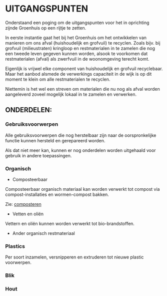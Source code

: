 # UITGANGSPUNTEN

Onderstaand een poging om de uitgangspunten voor het in oprichting zijnde Groenhuis op een rijtje te zetten.

In eerste instantie gaat het bij het Groenhuis om het ontwikkelen van manieren om ons afval (huishoudelijk en grofvuil) te recyclen. Zoals bijv. bij grofvuil (milieustraten) kringloop en restmaterialen in te zamelen die nog een tweede leven gegeven kunnen worden, alsook te voorkomen dat restmaterialen (afval) als zwerfvuil in de woonomgeving terecht komt.

Eigenlijk is vrijwel elke component van huishoudelijk en grofvuil recyclebaar. Maar het aanbod alsmede de verwerkings capaciteit in de wijk is op dit moment te klein om alle restmaterialen te recyclen.

Niettemin is het wel een streven om materialen die nu nog als afval worden aangeleverd zoveel mogelijk lokaal in te zamelen en verwerken.

## ONDERDELEN:

### Gebruiksvoorwerpen

Alle gebruiksvoorwerpen die nog herstelbaar zijn naar de oorspronkelijke functie kunnen hersteld en gerepareerd worden. 

Als dat niet meer kan, kunnen er nog onderdelen worden uitgehaald voor gebruik in andere toepassingen. 
### Organisch

* Composteerbaar

Composteerbaar organisch materiaal kan worden verwerkt tot compost via compost-installaties en wormen-compost bakken. 

Zie: [composteren](../composteren/README.md)

* Vetten en oliën

Vettern en oliën kunnen worden verwerkt tot bio-brandstoffen.

* Ander organisch restmateriaal

### Plastics

Per soort inzamelen, versnipperen en extruderen tot nieuwe plastic voorwerpen. 

### Blik

### Hout


